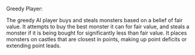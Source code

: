 Greedy Player:

The greedy AI player buys and steals monsters based on a belief of fair value. It attempts to buy the best monster it can 
for fair value, and steals a monster if it is being bought for significantly less than fair value. It places monsters on 
castles that are closest in points, making up point deficits or extending point leads. 

